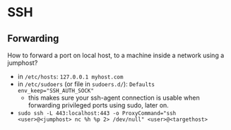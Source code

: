 # SSH

## Forwarding

How to forward a port on local host, to a machine inside a network using a jumphost?
 * in `/etc/hosts`: `127.0.0.1 myhost.com`
 * in `/etc/sudoers` (or file in `sudoers.d/`): `Defaults env_keep="SSH_AUTH_SOCK"`
   * this makes sure your ssh-agent connection is usable when forwarding privileged ports using sudo, later on.
 * `sudo ssh -L 443:localhost:443 -o ProxyCommand="ssh <user>@<jumphost> nc %h %p 2> /dev/null" <user>@<targethost>`
